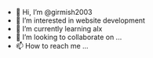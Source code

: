 - 👋 Hi, I’m @girmish2003
- 👀 I’m interested in website development
- 🌱 I’m currently learning alx 
- 💞️ I’m looking to collaborate on ...
- 📫 How to reach me ...

<!---
girmish2003/girmish2003 is a ✨ special ✨ repository because its `README.md` (this file) appears on your GitHub profile.
You can click the Preview link to take a look at your changes.
--->

